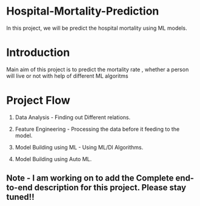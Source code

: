 # Hospital-Mortality-Prediction
In this project, we will be predict the hospital mortality using ML models.

# Introduction
Main aim of this project is to predict the mortality rate , whether a person will live or not with help of different ML algoritms

# Project Flow

1) Data Analysis - Finding out Different relations.

2) Feature Engineering - Processing the data before it feeding to the model.

3) Model Building using ML - Using ML/Dl Algorithms.

4) Model Building using Auto ML.
 
## Note - I am working on to add the Complete end-to-end description for this project. Please stay tuned!!
